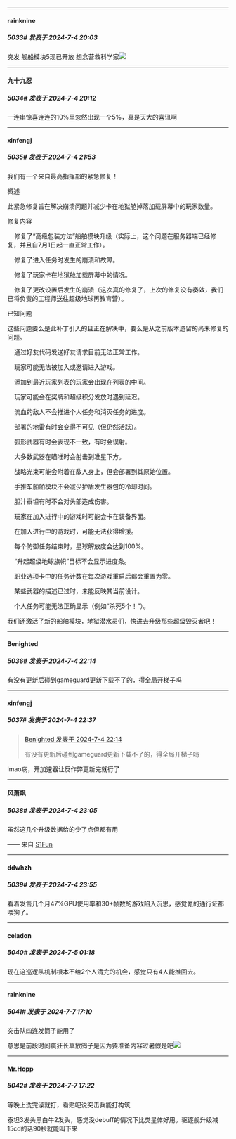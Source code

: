 ﻿
*****

####  rainknine  
##### 5033#       发表于 2024-7-4 20:03

突发
舰船模块5现已开放
想念营救科学家<img src="https://p.sda1.dev/18/2d6fd17b3938fc25b44cb2b4edbe99f4/CMP_20240704200555169.png" referrerpolicy="no-referrer">


*****

####  九十九忍  
##### 5034#       发表于 2024-7-4 20:12

一连串惊喜连连的10%里忽然出现一个5%，真是天大的喜讯啊


*****

####  xinfengj  
##### 5035#       发表于 2024-7-4 21:53

我们有一个来自最高指挥部的紧急修复！

概述

此紧急修复旨在解决崩溃问题并减少卡在地狱舱掉落加载屏幕中的玩家数量。

修复内容

    修复了“高级包装方法”船舶模块升级（实际上，这个问题在服务器端已经修复，并且自7月1日起一直正常工作）。

    修复了进入任务时发生的崩溃和故障。

    修复了玩家卡在地狱舱加载屏幕中的情况。

    修复了更改设置后发生的崩溃（这次真的修复了，上次的修复没有奏效，我们已将负责的工程师送往超级地球再教育营）。

已知问题

这些问题要么是此补丁引入的且正在解决中，要么是从之前版本遗留的尚未修复的问题。

    通过好友代码发送好友请求目前无法正常工作。

    玩家可能无法被加入或邀请进入游戏。

    添加到最近玩家列表的玩家会出现在列表的中间。

    玩家可能会在奖牌和超级积分发放时遇到延迟。

    流血的敌人不会推进个人任务和消灭任务的进度。

    部署的地雷有时会变得不可见（但仍然活跃）。

    弧形武器有时会表现不一致，有时会误射。

    大多数武器在瞄准时会射击到准星下方。

    战略光束可能会附着在敌人身上，但会部署到其原始位置。

    手推车船舶模块不会减少护盾发生器包的冷却时间。

    胆汁泰坦有时不会对头部造成伤害。

    玩家在加入进行中的游戏时可能会卡在装备界面。

    在加入进行中的游戏时，可能无法获得增援。

    每个防御任务结束时，星球解放度会达到100%。

    “升起超级地球旗帜”目标不会显示进度条。

    职业选项卡中的任务计数在每次游戏重启后都会重置为零。

    某些武器的描述已过时，未能反映其当前设计。

    个人任务可能无法正确显示（例如“杀死5个！”）。

我们还激活了新的船舶模块，地狱潜水员们，快进去升级那些超级毁灭者吧！


*****

####  Benighted  
##### 5036#       发表于 2024-7-4 22:14

有没有更新后碰到gameguard更新下载不了的，得全局开梯子吗


*****

####  xinfengj  
##### 5037#       发表于 2024-7-4 22:37

<blockquote><a href="httphttps://bbs.saraba1st.com/2b/forum.php?mod=redirect&amp;goto=findpost&amp;pid=65483223&amp;ptid=2170852" target="_blank">Benighted 发表于 2024-7-4 22:14</a>

有没有更新后碰到gameguard更新下载不了的，得全局开梯子吗</blockquote>
lmao病，开加速器让反作弊更新完就行了


*****

####  风萧飒  
##### 5038#       发表于 2024-7-4 23:05

虽然这几个升级数据给的少了点但都有用

—— 来自 [S1Fun](https://s1fun.koalcat.com)


*****

####  ddwhzh  
##### 5039#       发表于 2024-7-4 23:55

看着发售几个月47%GPU使用率和30+帧数的游戏陷入沉思，感觉氪的通行证都喂狗了。


*****

####  celadon  
##### 5040#       发表于 2024-7-5 01:18

现在这巡逻队机制根本不给2个人清完的机会，感觉只有4人能推回去。


*****

####  rainknine  
##### 5041#       发表于 2024-7-7 17:10

突击队四连发筒子能用了

意思是前段时间疯狂长草放鸽子是因为要准备内容过暑假是吧<img src="https://static.saraba1st.com/image/smiley/face2017/067.png" referrerpolicy="no-referrer">


*****

####  Mr.Hopp  
##### 5042#       发表于 2024-7-7 17:22

等晚上洗完澡就打，看贴吧说突击兵能打构筑

泰坦3发头黑白牛2发头，感觉没debuff的情况下比类星体好用。驱逐舰升级减15cd的话90秒就能叫下来

